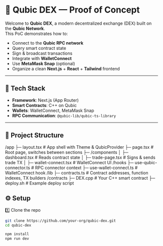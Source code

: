 # 🧩 Qubic DEX — Proof of Concept

Welcome to **Qubic DEX**, a modern decentralized exchange (DEX) built on the **Qubic Network**.  
This PoC demonstrates how to:

- Connect to the **Qubic RPC network**
- Query smart contract state
- Sign & broadcast transactions
- Integrate with **WalletConnect**
- Use **MetaMask Snap** (optional)
- Organize a clean **Next.js** + **React** + **Tailwind** frontend

---

## 🚀 **Tech Stack**

- **Framework**: Next.js (App Router)
- **Smart Contracts**: C++ on Qubic
- **Wallets**: WalletConnect, MetaMask Snap
- **RPC Communication**: `@qubic-lib/qubic-ts-library`

---

## 📁 **Project Structure**

/app
├─ layout.tsx # App shell with Theme & QubicProvider
├─ page.tsx # Root page, switches between sections
├─ /components
│ ├─ dashboard.tsx # Reads contract state
│ ├─ trade-page.tsx # Signs & sends trade TX
│ ├─ wallet-connect.tsx # WalletConnect UI
/hooks
├─ use-qubic-connector.ts # RPC connector context
├─ use-wallet-connect.ts # WalletConnect hook
/lib
├─ contracts.ts # Contract addresses, function indexes, TX builders
/contracts
├─ DEX.cpp # Your C++ smart contract
├─ deploy.sh # Example deploy script

## ⚙️ **Setup**

1️⃣ Clone the repo  
```bash
git clone https://github.com/your-org/qubic-dex.git
cd qubic-dex

npm install
npm run dev
